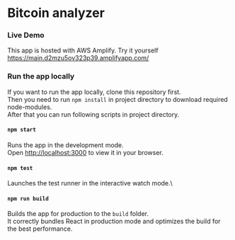 # Bitcoin analyzer



### Live Demo

This app is hosted with AWS Amplify. Try it yourself https://main.d2mzu5ov323p39.amplifyapp.com/

### Run the app locally

If you want to run the app locally, clone this repository first.\
Then you need to run `npm install` in project directory to download required node-modules.\
After that you can run following scripts in project directory.

#### `npm start`

Runs the app in the development mode.\
Open [http://localhost:3000](http://localhost:3000) to view it in your browser.

#### `npm test`

Launches the test runner in the interactive watch mode.\

#### `npm run build`

Builds the app for production to the `build` folder.\
It correctly bundles React in production mode and optimizes the build for the best performance.





